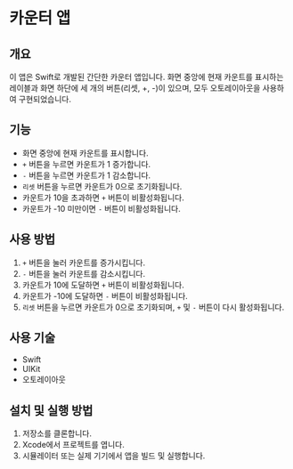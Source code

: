 # 카운터 앱

## 개요
이 앱은 Swift로 개발된 간단한 카운터 앱입니다. 화면 중앙에 현재 카운트를 표시하는 레이블과 화면 하단에 세 개의 버튼(리셋, +, -)이 있으며, 모두 오토레이아웃을 사용하여 구현되었습니다.

## 기능
- 화면 중앙에 현재 카운트를 표시합니다.
- `+` 버튼을 누르면 카운트가 1 증가합니다.
- `-` 버튼을 누르면 카운트가 1 감소합니다.
- `리셋` 버튼을 누르면 카운트가 0으로 초기화됩니다.
- 카운트가 10을 초과하면 `+` 버튼이 비활성화됩니다.
- 카운트가 -10 미만이면 `-` 버튼이 비활성화됩니다.

## 사용 방법
1. `+` 버튼을 눌러 카운트를 증가시킵니다.
2. `-` 버튼을 눌러 카운트를 감소시킵니다.
3. 카운트가 10에 도달하면 `+` 버튼이 비활성화됩니다.
4. 카운트가 -10에 도달하면 `-` 버튼이 비활성화됩니다.
5. `리셋` 버튼을 누르면 카운트가 0으로 초기화되며, `+` 및 `-` 버튼이 다시 활성화됩니다.

## 사용 기술
- Swift
- UIKit
- 오토레이아웃

## 설치 및 실행 방법
1. 저장소를 클론합니다.
2. Xcode에서 프로젝트를 엽니다.
3. 시뮬레이터 또는 실제 기기에서 앱을 빌드 및 실행합니다.
